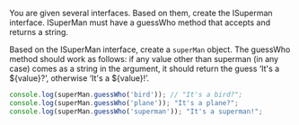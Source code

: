 
You are given several interfaces. Based on them, create the ISuperman interface. ISuperMan must have a guessWho method that accepts and returns a string.

Based on the ISuperMan interface, create a `superMan` object. The guessWho method should work as follows: if any value other than superman (in any case) comes as a string in the argument, it should return the guess ‘It's a ${value}?’, otherwise ‘It's a ${value}!’.

```typescript
console.log(superMan.guessWho('bird')); // "It's a bird?";
console.log(superMan.guessWho('plane')); "It's a plane?";
console.log(superMan.guessWho('superman')); "It's a superman!";
```
